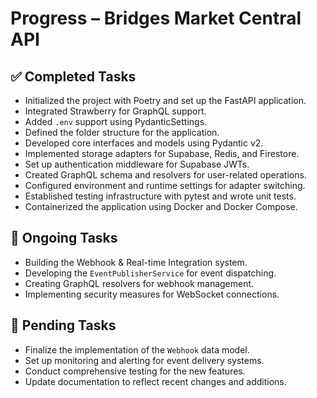 # Progress – Bridges Market Central API

## ✅ Completed Tasks

- Initialized the project with Poetry and set up the FastAPI application.
- Integrated Strawberry for GraphQL support.
- Added `.env` support using PydanticSettings.
- Defined the folder structure for the application.
- Developed core interfaces and models using Pydantic v2.
- Implemented storage adapters for Supabase, Redis, and Firestore.
- Set up authentication middleware for Supabase JWTs.
- Created GraphQL schema and resolvers for user-related operations.
- Configured environment and runtime settings for adapter switching.
- Established testing infrastructure with pytest and wrote unit tests.
- Containerized the application using Docker and Docker Compose.

## 🔄 Ongoing Tasks

- Building the Webhook & Real-time Integration system.
- Developing the `EventPublisherService` for event dispatching.
- Creating GraphQL resolvers for webhook management.
- Implementing security measures for WebSocket connections.

## 📝 Pending Tasks

- Finalize the implementation of the `Webhook` data model.
- Set up monitoring and alerting for event delivery systems.
- Conduct comprehensive testing for the new features.
- Update documentation to reflect recent changes and additions.
